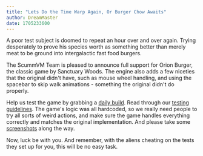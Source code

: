 ```yaml
---
title: "Lets Do the Time Warp Again, Or Burger Chow Awaits"
author: DreamMaster
date: 1705233600
---
```


A poor test subject is doomed to repeat an hour over and over again. Trying desperately to prove his species worth as something better than merely meat to be ground into intergalactic fast food burgers.

The ScummVM Team is pleased to announce full support for Orion Burger, the classic game by Sanctuary Woods. The engine also adds a few niceties that the original didn't have, such as mouse wheel handling, and using the spacebar to skip walk animations - something the original didn't do properly.

Help us test the game by grabbing a [daily build](/downloads/#daily). Read through our [testing guidelines](https://wiki.scummvm.org/index.php/Release_Testing#Testing_Guidelines). The game's logic was all hardcoded, so we really need people to try all sorts of weird actions, and make sure the game handles everything correctly and matches the original implementation. And please take some [screenshots](https://wiki.scummvm.org/index.php/Screenshots) along the way.

Now, luck be with you. And remember, with the aliens cheating on the tests they set up for you, this will be no easy task.
